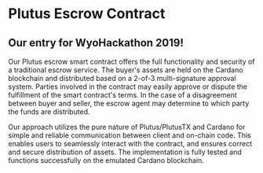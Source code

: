 # Plutus Escrow Contract
## Our entry for WyoHackathon 2019!

Our Plutus escrow smart contract offers the full functionality and security of a traditional escrow service. The buyer's assets are held on the Cardano blockchain and distributed based on a 2-of-3 multi-signature approval system. Parties involved in the contract may easily approve or dispute the fulfillment of the smart contract's terms. In the case of a disagreement between buyer and seller, the escrow agent may determine to which party the funds are distributed.

Our approach utilizes the pure nature of Plutus/PlutusTX and Cardano for simple and reliable communication between client and on-chain code. This enables users to seamlessly interact with the contract, and ensures correct and secure distribution of assets. The implementation is fully tested and functions successfully on the emulated Cardano blockchain.
